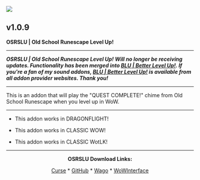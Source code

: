 [![](https://img.shields.io/static/v1?label=Donate&message=CashApp&color=brightgreen)](https://bit.ly/3fyxxSU)

v1.0.9
------------------------------

**OSRSLU | Old School Runescape Level Up!**

------------------------------

***OSRSLU | Old School Runescape Level Up! Will no longer be receiving updates. Functionality has been merged into [BLU | Better Level Up!](https://www.curseforge.com/wow/addons/blu-better-level-up "This link takes you to the Curseforge.com website, you may download it here and help support the developers."). If you're a fan of my sound addons, [BLU | Better Level Up!](https://www.curseforge.com/wow/addons/blu-better-level-up "This link takes you to the Curseforge.com website, you may download it here and help support the developers.") is available from all addon provider websites. Thank you!***

------------------------------

This is an addon that will play the "QUEST COMPLETE!" chime from Old School Runescape when you level up in WoW.

------------------------------

- This addon works in DRAGONFLIGHT!

- This addon works in CLASSIC WOW!

- This addon works in CLASSIC WotLK!

------------------------------
<div align="center">

**OSRSLU Download Links:**

[Curse](https://www.curseforge.com/wow/addons/osrslu-old-school-runescape-level-up "This link takes you to the Curseforge.com website, you may download it here and help support the developers.") * [GitHub](https://github.com/donniedice/OSRSLU "This link takes you to the GitHub.com website, you may download it here.") * [Wago](https://addons.wago.io/addons/osrslu "This link takes you to the Wago.io website, you may download it here and help support the developers.") * [WoWInterface](https://www.wowinterface.com/downloads/info26260-OSRSLU-OldSchoolRunescapeLevelUp.html "This link takes you to the WoWInterface.com website, you may download it here.")

</div>
